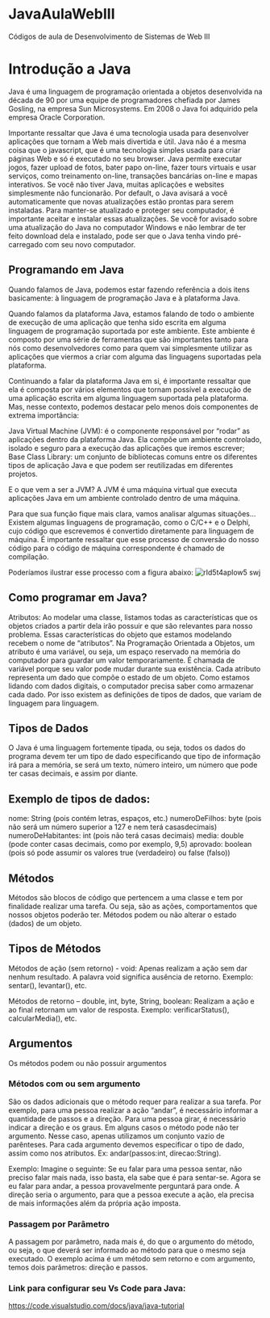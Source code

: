 # JavaAulaWebIII
Códigos de aula de Desenvolvimento de Sistemas de Web III
##
# Introdução a Java

Java é uma linguagem de programação orientada a objetos desenvolvida na década de 90 por uma equipe de programadores chefiada por James Gosling, na empresa Sun Microsystems. Em 2008 o Java foi adquirido pela empresa Oracle Corporation.

Importante ressaltar que Java é uma tecnologia usada para desenvolver aplicações que tornam a Web mais divertida e útil. Java não é a mesma coisa que o javascript, que é uma tecnologia simples usada para criar páginas Web e só é executado no seu browser.
Java permite executar jogos, fazer upload de fotos, bater papo on-line, fazer tours virtuais e usar serviços, como treinamento on-line, transações bancárias on-line e mapas interativos. Se você não tiver  Java, muitas aplicações e websites simplesmente não funcionarão.
Por default, o Java avisará a você automaticamente que novas atualizações estão prontas para serem instaladas. Para manter-se atualizado e proteger seu computador, é importante aceitar e instalar essas atualizações. Se você for avisado sobre uma atualização do Java no computador Windows e não lembrar de ter feito download dela e instalado, pode ser que o Java tenha vindo pré-carregado com seu novo computador.

## Programando em Java

Quando falamos de Java, podemos estar fazendo referência a dois itens basicamente: à linguagem de programação Java e à plataforma Java.

Quando falamos da plataforma Java, estamos falando de todo o ambiente de execução de uma aplicação que tenha sido escrita em alguma linguagem de programação suportada por este ambiente. Este ambiente é composto por uma série de ferramentas que são importantes tanto para nós como desenvolvedores como para quem vai simplesmente utilizar as aplicações que viermos a criar com alguma das linguagens suportadas pela plataforma. 

Continuando a falar da plataforma Java em si, é importante ressaltar que ela é composta por vários elementos que tornam possível a execução de uma aplicação escrita em alguma linguagem suportada pela plataforma. Mas, nesse contexto, podemos destacar pelo menos dois componentes de extrema importância:

Java Virtual Machine (JVM): é o componente responsável por “rodar” as aplicações dentro da plataforma Java. Ela compõe um ambiente controlado, isolado e seguro para a execução das aplicações que iremos escrever;
Base Class Library: um conjunto de bibliotecas comuns entre os diferentes tipos de aplicação Java e que podem ser reutilizadas em diferentes projetos.


E o que vem a ser a JVM?
A JVM é uma máquina virtual que executa aplicações Java em um ambiente controlado dentro de uma máquina.

Para que sua função fique mais clara, vamos analisar algumas situações... Existem algumas linguagens de programação, como o C/C++ e o Delphi, cujo código que escrevemos é convertido diretamente para linguagem de máquina. É importante ressaltar que esse processo de conversão do nosso código para o código de máquina correspondente é chamado de compilação.


Poderíamos ilustrar esse processo com a figura abaixo:
![rId5t4aplow5 swj](https://user-images.githubusercontent.com/17149877/131359444-6f53bc55-02e5-4b64-b893-fb70399a0ca4.png)

## Como programar em Java?

Atributos: 
Ao modelar uma classe, listamos todas as características que os objetos criados a partir dela irão possuir e que são relevantes para nosso problema. Essas características do objeto que estamos modelando recebem o nome de “atributos”. Na Programação Orientada a Objetos, um atributo é uma variável, ou seja, um espaço reservado na memória do computador para guardar um valor temporariamente. É chamada de variável porque seu valor pode mudar durante sua existência. Cada atributo representa um dado que compõe o estado de um objeto. Como  estamos lidando com dados digitais, o computador precisa saber como armazenar cada dado. Por isso existem as definições de tipos de dados, que variam de linguagem para linguagem.


## Tipos de Dados

O Java é uma linguagem fortemente tipada, ou seja, todos os dados do programa devem ter um tipo de dado especificando que tipo de informação irá para a memória, se será um texto, número inteiro, um número que pode ter casas decimais, e assim por diante.

## Exemplo de tipos de dados:

nome: String (pois contém letras, espaços, etc.)
numeroDeFilhos: byte (pois não será um número superior a 127 e nem terá casasdecimais)
numeroDeHabitantes: int (pois não terá casas decimais)
media: double (pode conter casas decimais, como por exemplo, 9,5)
aprovado: boolean (pois só pode assumir os valores true (verdadeiro) ou false (falso))

## Métodos

Métodos são blocos de código que pertencem a uma classe e tem por finalidade realizar uma tarefa. Ou seja, são as ações, comportamentos que nossos objetos poderão ter. Métodos podem ou não alterar o estado (dados) de um objeto.

## Tipos de Métodos

Métodos de ação (sem retorno) - void:
Apenas realizam a ação sem dar nenhum resultado. A palavra void significa ausência de retorno. 
Exemplo: sentar(), levantar(), etc.

Métodos de retorno – double, int, byte, String, boolean:
Realizam a ação e ao final retornam um valor de resposta. 
Exemplo: verificarStatus(), calcularMedia(), etc.


## Argumentos

Os métodos podem ou não possuir argumentos

### Métodos com ou sem argumento

São os dados adicionais que o método requer para realizar a sua tarefa. Por exemplo, para uma pessoa realizar a ação “andar”, é necessário informar a quantidade de passos e a direção. Para uma pessoa girar, é necessário indicar a direção e os graus. Em alguns casos o método pode não ter argumento. Nesse caso, apenas utilizamos um conjunto vazio de parênteses. Para cada argumento devemos especificar o tipo de dado, assim como nos atributos. 
Ex: andar(passos:int, direcao:String).

Exemplo: Imagine o seguinte: Se eu falar para uma pessoa sentar, não preciso
falar mais nada, isso basta, ela sabe que é para sentar-se. Agora se eu falar para andar,
a pessoa provavelmente perguntará para onde. A direção seria o argumento, para que a
pessoa execute  a ação, ela precisa de mais informações além da própria ação imposta.


### Passagem por Parâmetro

A passagem por parâmetro, nada mais é, do que o argumento do método, ou seja, o que deverá ser informado ao método para que o mesmo seja executado.
O exemplo acima é um método sem retorno e com argumento, temos dois parâmetros: direção e passos.

### Link para configurar seu Vs Code para Java:
https://code.visualstudio.com/docs/java/java-tutorial



